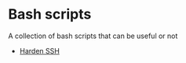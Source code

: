 # Bash scripts

A collection of bash scripts that can be useful or not

- [Harden SSH](harden_ssh/README.md)